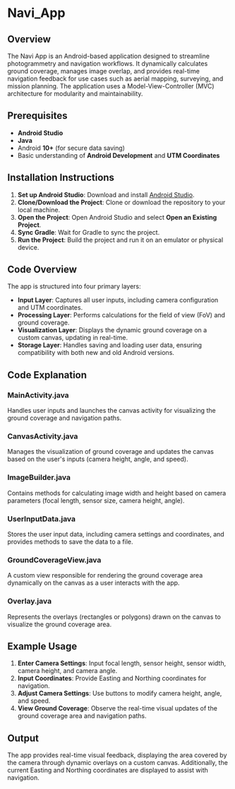 # Navi_App
## Overview
The Navi App is an Android-based application designed to streamline photogrammetry and navigation workflows. It dynamically calculates ground coverage, manages image overlap, and provides real-time navigation feedback for use cases such as aerial mapping, surveying, and mission planning. The application uses a Model-View-Controller (MVC) architecture for modularity and maintainability.

## Prerequisites
- **Android Studio** 
- **Java** 
- Android **10+** (for secure data saving)
- Basic understanding of **Android Development** and **UTM Coordinates**

## Installation Instructions
1. **Set up Android Studio**: Download and install [Android Studio](https://developer.android.com/studio).
2. **Clone/Download the Project**: Clone or download the repository to your local machine.
3. **Open the Project**: Open Android Studio and select **Open an Existing Project**.
4. **Sync Gradle**: Wait for Gradle to sync the project.
5. **Run the Project**: Build the project and run it on an emulator or physical device.

## Code Overview
The app is structured into four primary layers:
- **Input Layer**: Captures all user inputs, including camera configuration and UTM coordinates.
- **Processing Layer**: Performs calculations for the field of view (FoV) and ground coverage.
- **Visualization Layer**: Displays the dynamic ground coverage on a custom canvas, updating in real-time.
- **Storage Layer**: Handles saving and loading user data, ensuring compatibility with both new and old Android versions.

## Code Explanation

### MainActivity.java
Handles user inputs and launches the canvas activity for visualizing the ground coverage and navigation paths.

### CanvasActivity.java
Manages the visualization of ground coverage and updates the canvas based on the user's inputs (camera height, angle, and speed).

### ImageBuilder.java
Contains methods for calculating image width and height based on camera parameters (focal length, sensor size, camera height, angle).

### UserInputData.java
Stores the user input data, including camera settings and coordinates, and provides methods to save the data to a file.

### GroundCoverageView.java
A custom view responsible for rendering the ground coverage area dynamically on the canvas as a user interacts with the app.

### Overlay.java
Represents the overlays (rectangles or polygons) drawn on the canvas to visualize the ground coverage area.

## Example Usage
1. **Enter Camera Settings**: Input focal length, sensor height, sensor width, camera height, and camera angle.
2. **Input Coordinates**: Provide Easting and Northing coordinates for navigation.
3. **Adjust Camera Settings**: Use buttons to modify camera height, angle, and speed.
4. **View Ground Coverage**: Observe the real-time visual updates of the ground coverage area and navigation paths.

## Output
The app provides real-time visual feedback, displaying the area covered by the camera through dynamic overlays on a custom canvas. Additionally, the current Easting and Northing coordinates are displayed to assist with navigation.

